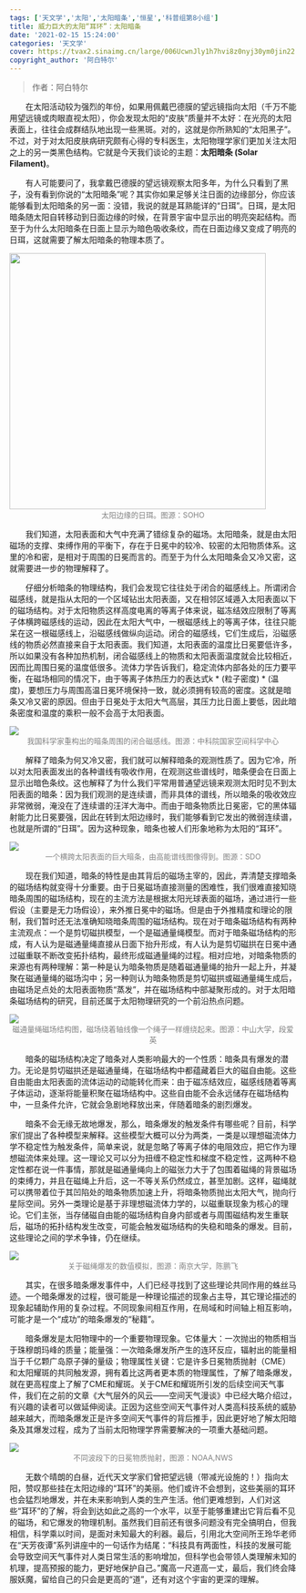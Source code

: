 ```yaml
---
tags: ['天文学','太阳','太阳暗条','恒星','科普组第8小组']
title: 威力巨大的太阳“耳环”：太阳暗条
date: '2021-02-15 15:24:00'
categories: '天文学'
cover: https://tvax2.sinaimg.cn/large/006UcwnJly1h7hvi8z0nyj30ym0jin22.jpg
copyright_author: '阿白特尔'
---
```


> 作者：阿白特尔

&emsp;&emsp;在太阳活动较为强烈的年份，如果用佩戴巴德膜的望远镜指向太阳（千万不能用望远镜或肉眼直视太阳），你会发现太阳的“皮肤”质量并不太好：在光亮的太阳表面上，往往会成群结队地出现一些黑斑。对的，这就是你所熟知的“太阳黑子”。不过，对于对太阳皮肤病研究颇有心得的专科医生，太阳物理学家们更加关注太阳之上的另一类黑色结构。它就是今天我们谈论的主题：**太阳暗条 (Solar Filament)**。

&emsp;&emsp;有人可能要问了，我拿戴巴德膜的望远镜观察太阳多年，为什么只看到了黑子，没有看到你说的“太阳暗条”呢？其实你如果足够关注日面的边缘部分，你应该能够看到太阳暗条的另一面：没错，我说的就是耳熟能详的“日珥”。日珥，是太阳暗条随太阳自转移动到日面边缘的时候，在背景宇宙中显示出的明亮突起结构。而至于为什么太阳暗条在日面上显示为暗色吸收条纹，而在日面边缘又变成了明亮的日珥，这就需要了解太阳暗条的物理本质了。

<img src="https://tva3.sinaimg.cn/large/006UcwnJly1h7ij13u5w3j30e80e8gmi.jpg" width=450/>
<center><font size=2px color=grey>太阳边缘的日珥。图源：SOHO</font></center>

&emsp;&emsp;我们知道，太阳表面和大气中充满了错综复杂的磁场。太阳暗条，就是由太阳磁场的支撑、束缚作用的平衡下，存在于日冕中的较冷、较密的太阳物质体系。这里的冷和密，是相对于周围的日冕而言的。而至于为什么太阳暗条会又冷又密，这就需要进一步的物理解释了。

&emsp;&emsp;仔细分析暗条的物理结构，我们会发现它往往处于闭合的磁感线上。所谓闭合磁感线，就是指从太阳的一个区域钻出太阳表面，又在相邻区域遁入太阳表面以下的磁场结构。对于太阳物质这样高度电离的等离子体来说，磁冻结效应限制了等离子体横跨磁感线的运动，因此在太阳大气中，一根磁感线上的等离子体，往往只能呆在这一根磁感线上，沿磁感线做纵向运动。闭合的磁感线，它们生成后，沿磁感线的物质必然直接来自于太阳表面。我们知道，太阳表面的温度比日冕要低许多，所以如果没有各种加热机制，闭合磁感线上的物质和太阳表面温度就会比较相近，因而比周围日冕的温度低很多。流体力学告诉我们，稳定流体内部各处的压力要平衡，在磁场相同的情况下，由于等离子体热压力的表达式k * (粒子密度) * (温度)，要想压力与周围高温日冕环境保持一致，就必须拥有较高的密度。这就是暗条又冷又密的原因。但由于日冕处于太阳大气高层，其压力比日面上要低，因此暗条密度和温度的乘积一般不会高于太阳表面。

<img src="https://tvax3.sinaimg.cn/large/006UcwnJly1h7ij3b70h3j30dw06aaao.jpg"/>
<center><font size=2px color=grey>我国科学家重构出的暗条周围的闭合磁感线。图源：中科院国家空间科学中心</font></center>

&emsp;&emsp;解释了暗条为何又冷又密，我们就可以解释暗条的观测性质了。因为它冷，所以对太阳表面发出的各种谱线有吸收作用，在观测这些谱线时，暗条便会在日面上显示出暗色条纹。这也解释了为什么我们平常用普通望远镜来观测太阳时见不到太阳表面的暗条：因为我们观测的是连续谱，而非具体的谱线，所以暗条的吸收效应非常微弱，淹没在了连续谱的汪洋大海中。而由于暗条物质比日冕密，它的黑体辐射能力比日冕要强，因此在转到太阳边缘时，我们能够看到它发出的微弱连续谱，也就是所谓的“日珥”。因为这种现象，暗条也被人们形象地称为太阳的“耳环”。

<img src="https://tvax2.sinaimg.cn/large/006UcwnJly1h7ij3i3nycj30d60bm3zb.jpg"/>
<center><font size=2px color=grey>一个横跨太阳表面的巨大暗条，由高能谱线图像得到。图源：SDO</font></center>

&emsp;&emsp;现在我们知道，暗条的特性是由其背后的磁场主宰的，因此，弄清楚支撑暗条的磁场结构就变得十分重要。由于日冕磁场直接测量的困难性，我们很难直接知晓暗条周围的磁场结构，现在的主流方法是根据太阳光球表面的磁场，通过进行一些假设（主要是无力场假设），来外推日冕中的磁场。但是由于外推精度和理论的限制，我们暂时还无法准确知晓暗条周围的磁场结构。现在对于暗条磁场结构有两种主流观点：一个是剪切磁拱模型，一个是磁通量绳模型。而对于暗条磁场结构的形成，有人认为是磁通量绳直接从日面下抬升形成，有人认为是剪切磁拱在日冕中通过磁重联不断改变拓扑结构，最终形成磁通量绳的过程。相对应地，对暗条物质的来源也有两种理解：第一种是认为暗条物质是随着磁通量绳的抬升一起上升，并凝聚在磁通量绳的磁场沟中；另一种则认为暗条物质是剪切磁拱或磁通量绳生成后，由磁场足点处的太阳表面物质“蒸发”，并在磁场结构中部凝聚形成的。对于太阳暗条磁场结构的研究，目前还属于太阳物理研究的一个前沿热点问题。

<img src="https://tvax4.sinaimg.cn/large/006UcwnJly1h7ij3q6zrej30dz0b00te.jpg"/>
<center><font size=2px color=grey>磁通量绳磁场结构图，磁场绕着轴线像一个绳子一样缠绕起来。图源：中山大学，段爱英</font></center>

&emsp;&emsp;暗条的磁场结构决定了暗条对人类影响最大的一个性质：暗条具有爆发的潜力。无论是剪切磁拱还是磁通量绳，在磁场结构中都蕴藏着巨大的磁自由能。这些自由能由太阳表面的流体运动的动能转化而来：由于磁冻结效应，磁感线随着等离子体运动，逐渐将能量积聚在磁场结构中。这些自由能不会永远储存在磁场结构中，一旦条件允许，它就会急剧地释放出来，伴随着暗条的剧烈爆发。

&emsp;&emsp;暗条不会无缘无故地爆发，那么，暗条爆发的触发条件有哪些呢？目前，科学家们提出了各种模型来解释。这些模型大概可以分为两类，一类是以理想磁流体力学不稳定性为触发条件，简单来说，就是忽略了等离子体的电阻效应，把它作为理想磁流体来处理。这一理论又可以分为扭缠不稳定性和梯度不稳定性，这两种不稳定性都在说一件事情，那就是磁通量绳向上的磁张力大于了包围着磁绳的背景磁场的束缚力，并且在磁绳上升后，这一不等关系仍然成立，甚至加剧。这样，磁绳就可以携带着位于其凹陷处的暗条物质加速上升，将暗条物质抛出太阳大气，抛向行星际空间。另外一类理论是基于非理想磁流体力学的，以磁重联现象为核心的理论。它们主张，当存储磁自由能的磁场结构自身内部或者与周围磁结构发生重联后，磁场的拓扑结构发生改变，可能会触发磁场结构的失稳和暗条的爆发。目前，这些理论之间的学术争锋，仍在继续。

<img src="https://tva2.sinaimg.cn/large/006UcwnJly1h7ij3wwvgsj30c10a1wfd.jpg"/>
<center><font size=2px color=grey>关于磁绳爆发的数值模拟，图源：南京大学，陈鹏飞</font></center>

&emsp;&emsp;其实，在很多暗条爆发事件中，人们已经寻找到了这些理论共同作用的蛛丝马迹。一个暗条爆发的过程，很可能是一种理论描述的现象占主导，其它理论描述的现象起辅助作用的复杂过程。不同现象间相互作用，在局域和时间轴上相互影响，可能才是一个“成功”的暗条爆发的“秘籍”。

&emsp;&emsp;暗条爆发是太阳物理中的一个重要物理现象。它体量大：一次抛出的物质相当于珠穆朗玛峰的质量；能量强：一次暗条爆发所产生的连环反应，辐射出的能量相当于千亿颗广岛原子弹的量级；物理属性关键：它是许多日冕物质抛射（CME）和太阳耀斑的共同触发源，拥有着比这两者更本质的物理属性，了解了暗条爆发，就在更高程度上了解了CME和耀斑。关于CME和耀斑所引发的后续空间天气事件，我们在之前的文章《大气层外的风云——空间天气漫谈》中已经大略介绍过，有兴趣的读者可以做延伸阅读。正因为这些空间天气事件对人类高科技系统的威胁越来越大，而暗条爆发正是许多空间天气事件的背后推手，因此更好地了解太阳暗条及其爆发过程，成为了当前太阳物理学界需要解决的一项重大基础问题。

<img src="https://tvax4.sinaimg.cn/large/006UcwnJly1h7ij44jhpfj30h809p0th.jpg"/>
<center><font size=2px color=grey>不同波段下的日冕物质抛射，图源：NOAA,NWS</font></center>

&emsp;&emsp;无数个晴朗的白昼，近代天文学家们曾把望远镜（带减光设施的！）指向太阳，赞叹那些挂在太阳边缘的“耳环”的美丽。他们或许不会想到，这些美丽的耳环也会猛烈地爆发，并在未来影响到人类的生产生活。他们更难想到，人们对这些“耳环”的了解，将会到达如此之高的一个水平，以至于能够重建出它背后看不见的磁场，和它爆发的物理机制。虽然我们目前还有很多问题没有完全搞明白，但我相信，科学乘以时间，是面对未知最大的利器。最后，引用北大空间所王玲华老师在“天芳夜谭”系列讲座中的一句话作为结尾：“科技具有两面性，科技的发展可能会导致空间天气事件对人类日常生活的影响增加，但科学也会带领人类理解未知的机理，提高预报的能力，更好地保护自己。”魔高一尺道高一丈，最后，我们终会降服妖魔，留给自己的只会是更高的“道”，还有对这个宇宙的更深的理解。

